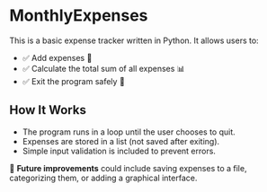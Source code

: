 # MonthlyExpenses

This is a basic expense tracker written in Python. It allows users to:
- ✅ Add expenses 💸
- ✅ Calculate the total sum of all expenses 📊
- ✅ Exit the program safely 🚪

## How It Works
- The program runs in a loop until the user chooses to quit.
- Expenses are stored in a list (not saved after exiting).
- Simple input validation is included to prevent errors.

📌 **Future improvements** could include saving expenses to a file, categorizing them, or adding a graphical interface.
